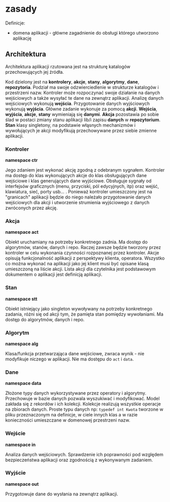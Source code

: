 # zasady

Definicje:
* domena aplikacji - główne zagadnienie do obsługi którego utworzono aplikację    


## Architektura

Architektura aplikacji rzutowana jest na strukturę katalogów przechowujących jej źródła.

Kod dzielony jest na **kontrolery**, **akcje**, **stany**, **algorytmy**, **dane**, **repozytoria**. Podział ma swoje odzwierciedlenie w strukturze katalogów i przestrzeni nazw. Kontroler może rozpoczynać swoje działanie na danych wejściowych a także wysyłać te dane na zewnątrz aplikacji. Analizę danych wejściowych wykonują **wejścia**. Przygotowanie danych wyjściowych wykonują **wyjścia**. Główne zadanie wykonuje za pomocą **akcji**.
**Wejścia**, **wyjścia**, **akcje**, **stany** wymieniają się **danymi**. **Akcja** pozostawia po sobie ślad w postaci zmiany stanu aplikacji lib/i zapisu **danych** w **repozytorium**. **Stan** klasy singletony, na podstawie włąsnych mechanizmów i wywołujących je akcji modyfikują przechowywane przez siebie zmienne aplikacji.

### Kontroler
**namespace ctr**

Jego zdaniem jest wykonać akcję zgodną z odebranym sygnałem. Kontroler ma dostęp do klas wykonujących akcje do klas obsługujących dane wejściowe i klas generujących dane wyjściowe. Obsługuje sygnały od interfejsów graficznych (menu, przyciski, pól edycyjnych, itp) oraz wejść, klawiatura, sieć, porty usb... . Ponieważ kontroler umieszczony jest na "granicach" aplikacji będzie do niego należało przygotowanie danych wejściowych dla akcji i utworzenie strumienia wyjściowego z danych zwróconych przez akcję. 

### Akcja
**namespace act**

Obiekt uruchamiany na potrzeby konkretnego zadnia. Ma dostęp do algorytmów, stanów, danych i repo. Raczej zawsze będzie tworzony przez kontroler w celu wykonania czynności rozpoznanej przez kontroler. Akcje opisują funkcjonalność aplikacji z perspektywy klienta, operatora. Wszystko co można wykonać na aplikacji jako jej klient musi być opisane klasą umieszczoną na liście akcji. Lista akcji dla czytelnika jest podstawowym dokumentem o aplikacji jest definicją aplikacji.

### Stan
**namespace stt**

Obiekt istniejący jako singleton wywoływany na potrzeby konkretnego zadania, różni się od akcji tym, że pamięta stan pomiędzy wywołaniami. Ma dostęp do algorytmów, danych i repo.

### Algorytm
**namespace alg** 

Klasa/funkcja przetwarzająca dane wejściowe, zwraca wynik - nie modyfikuje niczego w aplikacji. Nie ma dostępu do ```act``` i ```data```.

### Dane
**namespace data**

Złożone typy danych wykorzystywane przez operatory i algorytmy.
Przechowuje w bazie danych pozwala wyszukiwać i modyfikować. Model zakłada się z rekordów i ich kolekcji. Kolekcje realizują wszystkie operacje na zbiorach danych.
Proste typu danych np: ```typedef int Kwota``` tworzone w pliku przeznaczonym na definicje, w ciele innych klas a w razie konieczności umieszczane w domenowej przestrzeni nazw.


### Wejście
**namespace in**

Analiza danych wejściowych. Sprawdzenie ich poprawności pod względem bezpieczeństwa aplikacji oraz zgodnością z wykonywanym zadaniem.

### Wyjście
**namespace out**

Przygotowuje dane do wysłania na zewnątrz aplikacji.
